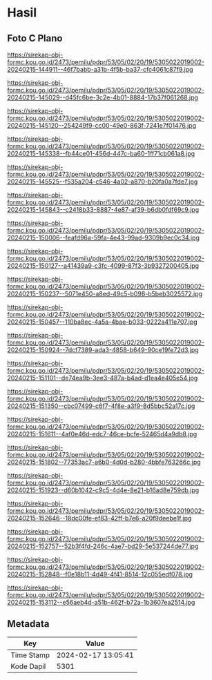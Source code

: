# Hasil

## Foto C Plano

https://sirekap-obj-formc.kpu.go.id/2473/pemilu/pdpr/53/05/02/20/19/5305022019002-20240215-144911--46f7babb-a31b-4f5b-ba37-cfc4061c87f9.jpg

https://sirekap-obj-formc.kpu.go.id/2473/pemilu/pdpr/53/05/02/20/19/5305022019002-20240215-145029--d45fc6be-3c2e-4b01-8884-17b37f061268.jpg

https://sirekap-obj-formc.kpu.go.id/2473/pemilu/pdpr/53/05/02/20/19/5305022019002-20240215-145120--254249f9-cc00-49e0-863f-7241e7f01476.jpg

https://sirekap-obj-formc.kpu.go.id/2473/pemilu/pdpr/53/05/02/20/19/5305022019002-20240215-145338--fb44ce01-456d-447c-ba60-1ff71cb061a8.jpg

https://sirekap-obj-formc.kpu.go.id/2473/pemilu/pdpr/53/05/02/20/19/5305022019002-20240215-145525--f535a204-c546-4a02-a870-b20fa0a7fde7.jpg

https://sirekap-obj-formc.kpu.go.id/2473/pemilu/pdpr/53/05/02/20/19/5305022019002-20240215-145843--c2418b33-8887-4e87-af39-b6db0fdf69c9.jpg

https://sirekap-obj-formc.kpu.go.id/2473/pemilu/pdpr/53/05/02/20/19/5305022019002-20240215-150006--feafd96a-59fa-4e43-99ad-9309b9ec0c34.jpg

https://sirekap-obj-formc.kpu.go.id/2473/pemilu/pdpr/53/05/02/20/19/5305022019002-20240215-150127--a41439a9-c3fc-4099-87f3-3b9327200405.jpg

https://sirekap-obj-formc.kpu.go.id/2473/pemilu/pdpr/53/05/02/20/19/5305022019002-20240215-150237--5071e450-a8ed-49c5-b098-b5beb3025572.jpg

https://sirekap-obj-formc.kpu.go.id/2473/pemilu/pdpr/53/05/02/20/19/5305022019002-20240215-150457--110ba8ec-4a5a-4bae-b033-0222a411e707.jpg

https://sirekap-obj-formc.kpu.go.id/2473/pemilu/pdpr/53/05/02/20/19/5305022019002-20240215-150924--7dcf7389-ada3-4858-b649-90ce19fe72d3.jpg

https://sirekap-obj-formc.kpu.go.id/2473/pemilu/pdpr/53/05/02/20/19/5305022019002-20240215-151101--de74ea9b-3ee3-487a-b4ad-d1ea4e405e54.jpg

https://sirekap-obj-formc.kpu.go.id/2473/pemilu/pdpr/53/05/02/20/19/5305022019002-20240215-151350--cbc07499-c6f7-4f8e-a3f9-8d5bbc52a17c.jpg

https://sirekap-obj-formc.kpu.go.id/2473/pemilu/pdpr/53/05/02/20/19/5305022019002-20240215-151611--4af0e46d-edc7-46ce-bcfe-52465d4a9db8.jpg

https://sirekap-obj-formc.kpu.go.id/2473/pemilu/pdpr/53/05/02/20/19/5305022019002-20240215-151802--77353ac7-a6b0-4d0d-b280-4bbfe763266c.jpg

https://sirekap-obj-formc.kpu.go.id/2473/pemilu/pdpr/53/05/02/20/19/5305022019002-20240215-151923--d60b1042-c9c5-4d4e-8e21-b16ad8e759db.jpg

https://sirekap-obj-formc.kpu.go.id/2473/pemilu/pdpr/53/05/02/20/19/5305022019002-20240215-152646--18dc00fe-ef83-42ff-b7e6-a20f9deebe1f.jpg

https://sirekap-obj-formc.kpu.go.id/2473/pemilu/pdpr/53/05/02/20/19/5305022019002-20240215-152757--52b3f4fd-246c-4ae7-bd29-5e537244de77.jpg

https://sirekap-obj-formc.kpu.go.id/2473/pemilu/pdpr/53/05/02/20/19/5305022019002-20240215-152848--f0e18b11-4d49-4f41-8514-12c055edf078.jpg

https://sirekap-obj-formc.kpu.go.id/2473/pemilu/pdpr/53/05/02/20/19/5305022019002-20240215-153112--e56aeb4d-a51b-462f-b72a-1b3607ea2514.jpg


## Metadata

| Key        | Value               |
| ---------- | ------------------- |
| Time Stamp | 2024-02-17 13:05:41 |
| Kode Dapil | 5301                |



